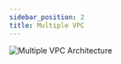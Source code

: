 ```yaml
---
sidebar_position: 2
title: Multiple VPC
---
```


![Multiple VPC Architecture](/aws/combine_network_architecture_multiple_vpc.png)
